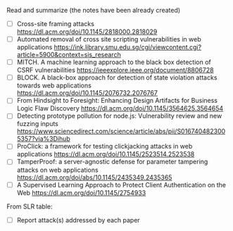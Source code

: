 Read and summarize (the notes have been already created)
- [ ] Cross-site framing attacks https://dl.acm.org/doi/10.1145/2818000.2818029
- [ ] Automated removal of cross site scripting vulnerabilities in web applications https://ink.library.smu.edu.sg/cgi/viewcontent.cgi?article=5900&context=sis_research
- [ ] MITCH. A machine learning approach to the black box detection of CSRF vulnerabilities https://ieeexplore.ieee.org/document/8806728
- [ ] BLOCK. A black-box approach for detection of state violation attacks towards web applications https://dl.acm.org/doi/10.1145/2076732.2076767
- [ ] From Hindsight to Foresight: Enhancing Design Artifacts for Business Logic Flaw Discovery https://dl.acm.org/doi/10.1145/3564625.3564654
- [ ] Detecting prototype pollution for node.js: Vulnerability review and new fuzzing inputs https://www.sciencedirect.com/science/article/abs/pii/S0167404823005357?via%3Dihub
- [ ] ProClick: a framework for testing clickjacking attacks in web applications https://dl.acm.org/doi/10.1145/2523514.2523538
- [ ] TamperProof: a server-agnostic defense for parameter tampering attacks on web applications https://dl.acm.org/doi/abs/10.1145/2435349.2435365
- [ ] A Supervised Learning Approach to Protect Client Authentication on the Web https://dl.acm.org/doi/10.1145/2754933

From SLR table:
- [ ] Report attack(s) addressed by each paper